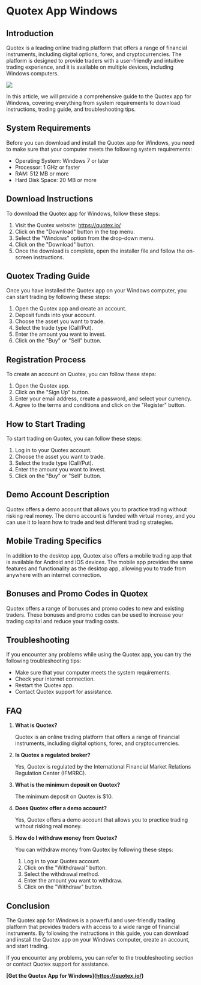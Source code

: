 # Quotex App Windows

## Introduction

Quotex is a leading online trading platform that offers a range of
financial instruments, including digital options, forex, and
cryptocurrencies. The platform is designed to provide traders with a
user-friendly and intuitive trading experience, and it is available on
multiple devices, including Windows computers.

[![](https://static.quotex.io/files/5_en/300_250.jpg)](https://traff.sbs/brokerqxsignupf)

In this article, we will provide a comprehensive guide to the Quotex app
for Windows, covering everything from system requirements to download
instructions, trading guide, and troubleshooting tips.

## System Requirements

Before you can download and install the Quotex app for Windows, you need
to make sure that your computer meets the following system requirements:

-   Operating System: Windows 7 or later
-   Processor: 1 GHz or faster
-   RAM: 512 MB or more
-   Hard Disk Space: 20 MB or more

## Download Instructions

To download the Quotex app for Windows, follow these steps:

1.  Visit the Quotex website: https://quotex.io/
2.  Click on the "Download" button in the top menu.
3.  Select the "Windows" option from the drop-down menu.
4.  Click on the "Download" button.
5.  Once the download is complete, open the installer file and follow
    the on-screen instructions.

## Quotex Trading Guide

Once you have installed the Quotex app on your Windows computer, you can
start trading by following these steps:

1.  Open the Quotex app and create an account.
2.  Deposit funds into your account.
3.  Choose the asset you want to trade.
4.  Select the trade type (Call/Put).
5.  Enter the amount you want to invest.
6.  Click on the "Buy" or "Sell" button.

## Registration Process

To create an account on Quotex, you can follow these steps:

1.  Open the Quotex app.
2.  Click on the "Sign Up" button.
3.  Enter your email address, create a password, and select your
    currency.
4.  Agree to the terms and conditions and click on the "Register"
    button.

## How to Start Trading

To start trading on Quotex, you can follow these steps:

1.  Log in to your Quotex account.
2.  Choose the asset you want to trade.
3.  Select the trade type (Call/Put).
4.  Enter the amount you want to invest.
5.  Click on the "Buy" or "Sell" button.

## Demo Account Description

Quotex offers a demo account that allows you to practice trading without
risking real money. The demo account is funded with virtual money, and
you can use it to learn how to trade and test different trading
strategies.

## Mobile Trading Specifics

In addition to the desktop app, Quotex also offers a mobile trading app
that is available for Android and iOS devices. The mobile app provides
the same features and functionality as the desktop app, allowing you to
trade from anywhere with an internet connection.

## Bonuses and Promo Codes in Quotex

Quotex offers a range of bonuses and promo codes to new and existing
traders. These bonuses and promo codes can be used to increase your
trading capital and reduce your trading costs.

## Troubleshooting

If you encounter any problems while using the Quotex app, you can try
the following troubleshooting tips:

-   Make sure that your computer meets the system requirements.
-   Check your internet connection.
-   Restart the Quotex app.
-   Contact Quotex support for assistance.

## FAQ

1.  **What is Quotex?**

    Quotex is an online trading platform that offers a range of
    financial instruments, including digital options, forex, and
    cryptocurrencies.

2.  **Is Quotex a regulated broker?**

    Yes, Quotex is regulated by the International Financial Market
    Relations Regulation Center (IFMRRC).

3.  **What is the minimum deposit on Quotex?**

    The minimum deposit on Quotex is \$10.

4.  **Does Quotex offer a demo account?**

    Yes, Quotex offers a demo account that allows you to practice
    trading without risking real money.

5.  **How do I withdraw money from Quotex?**

    You can withdraw money from Quotex by following these steps:

    1.  Log in to your Quotex account.
    2.  Click on the "Withdrawal" button.
    3.  Select the withdrawal method.
    4.  Enter the amount you want to withdraw.
    5.  Click on the "Withdraw" button.

## Conclusion

The Quotex app for Windows is a powerful and user-friendly trading
platform that provides traders with access to a wide range of financial
instruments. By following the instructions in this guide, you can
download and install the Quotex app on your Windows computer, create an
account, and start trading.

If you encounter any problems, you can refer to the troubleshooting
section or contact Quotex support for assistance.

**\[Get the Quotex App for Windows\](https://quotex.io/)**

